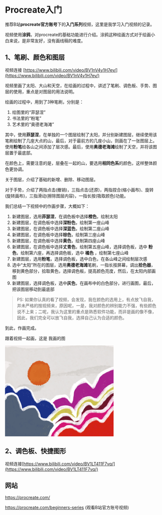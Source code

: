 # Procreate入门

推荐B站**procreate官方账号**下的**入门系列**视频，这里是我学习入门视频的记录。

视频使用**涂鸦**，对procreate的基础功能进行介绍。涂鸦这种绘画方式对于绘画小白来说，是非常友好，没有画线稿的难度。

## 1、笔刷、颜色和图层

视频连接 [https://www.bilibili.com/video/BV1nV4y1H7ev/](https://www.bilibili.com/video/BV1nV4y1H7ev/)

视频里画了太阳、大山和天空，在绘画的过程中，讲述了笔刷、调色板、手势、图层的使用，重点是对图层的用法说明。

绘画的过程中，用到了3种笔刷，分别是：

1. 绘图里的“菲瑟涅”
2. 书法里的“粉笔”
3. 艺术里的“奥德老海滩”

其中，使用**菲瑟涅**，在单独的一个图层绘制了太阳，并分别新建图层，继续使用该笔刷绘制了几座大点的山，最后，对于最前方的几座小山，则画在了一张图层上。使用**粉笔**给各山之间添加了层次感。最后，使用**奥德老海滩**绘制了天空，并将该图层置于最底部。

在颜色上，需要注意的是，层叠在一起的山，要选用**相同色系**的颜色，这样整体颜色更协调。

关于图层，介绍了基础的新增、删除、移动图层。

对于手势，介绍了两指点击(撤销)，三指点击(还原)，两指捏合(缩小画布)、旋转(旋转画布)，三指滑动(擦除图层内容)，一指长按(吸取颜色)功能。

我们总结一下视频中的作画步骤，大概如下：

1. 新建图层，选用**菲瑟涅**，在调色板中选择**橙色**，绘制太阳
2. 新建图层，在调色板中选择**深粉色**，绘制第一座山峰
3. 新建图层，在调色板中选择**深蓝色**，绘制第二座山峰
4. 新建图层，在调色板中选择**棕色**，绘制第三座山峰
5. 新建图层，在调色板中选择**黄色**，绘制第四座山峰
6. 新建图层，在调色板中选择**丈青色**，绘制第五座山峰，选择调色板，选中 **粉色**，绘制第六座，再选择调色板，选中 **橘色** ，绘制第七座山峰
7. 新建图层，选用**粉笔**，选择调色板，选中白色，在各山峰之间绘制层次感
8. 选中“太阳”所在的图层，选用**奥德老海滩**笔刷，一指长按屏幕，调出**拾色器**，移到黄色部分，拾取黄色，选择调色板，提高颜色亮度，然后，在太阳内部画图
9. 新建图层，选择调色板，选中**灰色**，在画布中的白色部分，进行画图，最后，把该图层移动到最底部

> PS: 如果你认真的看了视频，会发现，我在颜色的选用上，有点放飞自我，并未严格的按视频来，原因呢，一是，我对颜色的辨别能力不强，有些颜色说不上来；二呢，我认为这里的重点是熟悉软件功能，而非是画的像不像，因此，我们完全可以放飞自我，选择自己认为合适的颜色。

到此，作画完成。

跟着视频一起画，这是 我画的图

<img src="/draw/_assets/procreate/beginner_1.jpg" alt="procreate入门系列1" style="width: 360px; height: 300px" />

## 2、调色板、快捷图形

视频连接[https://www.bilibili.com/video/BV1LT411F7vq/](https://www.bilibili.com/video/BV1LT411F7vq/)

## 网站

https://procreate.com/

https://procreate.com/beginners-series (观看B站官方账号视频)
